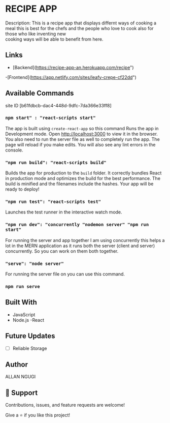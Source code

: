 # RECIPE  APP

Description:
This  is a recipe app that displays differnt ways of cooking a meal this is best for the chefs and the people who love to cook also for those who like inventing new  
cooking ways will be able to  benefit from here.

## Links

- [Backend](<https://recipe-app-an.herokuapp.com/recipe>")

-[Frontend](<https://app.netlify.com/sites/leafy-crepe-cf22dd>")

## Available Commands

 site ID [b61fdbcb-dac4-448d-9dfc-7da366e33ff8]

### `npm start" : "react-scripts start"`

The app is built using `create-react-app` so this command Runs the app in Development mode. Open [http://localhost:3000](http://localhost:3000) to view it in the browser. You also need to run the server file as well to completely run the app. The page will reload if you make edits.
You will also see any lint errors in the console.

### `"npm run build": "react-scripts build"`

Builds the app for production to the `build` folder. It correctly bundles React in production mode and optimizes the build for the best performance. The build is minified and the filenames include the hashes. Your app will be ready to deploy!

### `"npm run test": "react-scripts test"`

Launches the test runner in the interactive watch mode.

### `"npm run dev": "concurrently "nodemon server" "npm run start"`

For running the server and app together I am using concurrently this helps a lot in the MERN application as it runs both the server (client and server) concurrently. So you can work on them both together.

### `"serve": "node server"`

For running the server file on you can use this command.

### `npm run serve`

## Built With

- JavaScript
- Node.js
-React

## Future Updates

- [ ] Reliable Storage

## Author

ALLAN NGUGI

## 🤝 Support

Contributions, issues, and feature requests are welcome!

Give a ⭐️ if you like this project!
